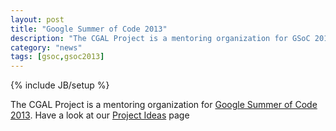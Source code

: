 ```yaml
---
layout: post
title: "Google Summer of Code 2013"
description: "The CGAL Project is a mentoring organization for GSoC 2013"
category: "news"
tags: [gsoc,gsoc2013]
---
```

{% include JB/setup %}

The CGAL Project is a mentoring organization for <a href="http://code.google.com/soc/">Google Summer of Code 2013</a>.
Have a look at our <a href="{{BASE_PATH}}/gsoc/2013.html">Project Ideas</a> page
